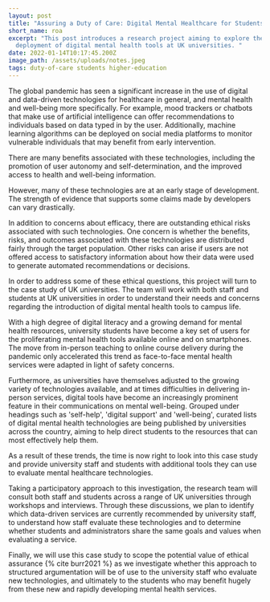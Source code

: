 ```yaml
---
layout: post
title: "Assuring a Duty of Care: Digital Mental Healthcare for Students"
short_name: roa
excerpt: "This post introduces a research project aiming to explore the
  deployment of digital mental health tools at UK universities. "
date: 2022-01-14T10:17:45.200Z
image_path: /assets/uploads/notes.jpeg
tags: duty-of-care students higher-education
---
```


The global pandemic has seen a significant increase in the use of digital and data-driven technologies for healthcare in general, and mental health and well-being more specifically. For example, mood trackers or chatbots that make use of artificial intelligence can offer recommendations to individuals based on data typed in by the user. Additionally, machine learning algorithms can be deployed on social media platforms to monitor vulnerable individuals that may benefit from early intervention.

There are many benefits associated with these technologies, including the promotion of user autonomy and self-determination, and the improved access to health and well-being information.

However, many of these technologies are at an early stage of development. The strength of evidence that supports some claims made by developers can vary drastically.

In addition to concerns about efficacy, there are outstanding ethical risks associated with such technologies. One concern is whether the benefits, risks, and outcomes associated with these technologies are distributed fairly through the target population. Other risks can arise if users are not offered access to satisfactory information about how their data were used to generate automated recommendations or decisions.

In order to address some of these ethical questions, this project will turn to the case study of UK universities. The team will work with both staff and students at UK universities in order to understand their needs and concerns regarding the introduction of digital mental health tools to campus life.

With a high degree of digital literacy and a growing demand for mental health resources, university students have become a key set of users for the proliferating mental health tools available online and on smartphones. The move from in-person teaching to online course delivery during the pandemic only accelerated this trend as face-to-face mental health services were adapted in light of safety concerns.

Furthermore, as universities have themselves adjusted to the growing variety of technologies available, and at times difficulties in delivering in-person services, digital tools have become an increasingly prominent feature in their communications on mental well-being. Grouped under headings such as 'self-help', 'digital support' and 'well-being', curated lists of digital mental health technologies are being published by universities across the country, aiming to help direct students to the resources that can most effectively help them.

As a result of these trends, the time is now right to look into this case study and provide university staff and students with additional tools they can use to evaluate mental healthcare technologies.

Taking a participatory approach to this investigation, the research team will consult both staff and students across a range of UK universities through workshops and interviews. Through these discussions, we plan to identify which data-driven services are currently recommended by university staff, to understand how staff evaluate these technologies and to determine whether students and administrators share the same goals and values when evaluating a service.

Finally, we will use this case study to scope the potential value of ethical assurance {% cite burr2021 %} as we investigate whether this approach to structured argumentation will be of use to the university staff who evaluate new technologies, and ultimately to the students who may benefit hugely from these new and rapidly developing mental health services.

